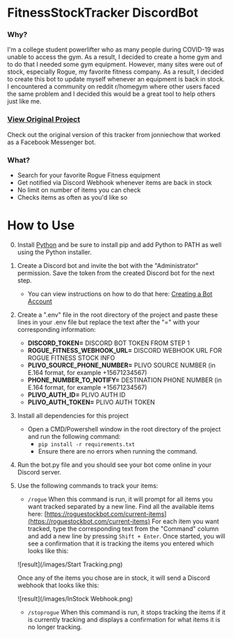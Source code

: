 # FitnessStockTracker DiscordBot
### Why?
I'm a college student powerlifter who as many people during COVID-19 was
unable to access the gym. As a result, I decided to create a home gym and to do
that I needed some gym equipment. However, many sites were out of stock, especially
Rogue, my favorite fitness company. As a result, I decided to create this bot
to update myself whenever an equipment is back in stock. I encountered a community
on reddit r/homegym where other users faced the same problem and I decided this would
be a great tool to help others just like me.

### [View Original Project](https://github.com/jonniechow/RogueStockBot/)
Check out the original version of this tracker from jonniechow that worked as a Facebook Messenger bot.

### What?
* Search for your favorite Rogue Fitness equipment
* Get notified via Discord Webhook whenever items are back in stock
* No limit on number of items you can check
* Checks items as often as you'd like so

# How to Use
0. Install [Python](https://www.python.org/downloads/) and be sure to install pip and add Python to PATH as well using the Python installer.
1. Create a Discord bot and invite the bot with the "Administrator" permission. Save the token from the created Discord bot for the next step.
	- You can view instructions on how to do that here: [Creating a Bot Account](https://discordpy.readthedocs.io/en/latest/discord.html)
2. Create a ".env" file in the root directory of the project and paste these lines in your .env file but replace the text after the "=" with your corresponding information:
	- **DISCORD_TOKEN=** DISCORD BOT TOKEN FROM STEP 1
	- **ROGUE_FITNESS_WEBHOOK_URL=** DISCORD WEBHOOK URL FOR ROGUE FITNESS STOCK INFO
	- **PLIVO_SOURCE_PHONE_NUMBER=** PLIVO SOURCE NUMBER (in E.164 format, for example +15671234567)
	- **PHONE_NUMBER_TO_NOTIFY=** DESTINATION PHONE NUMBER (in E.164 format, for example +15671234567)
	- **PLIVO_AUTH_ID=** PLIVO AUTH ID
	- **PLIVO_AUTH_TOKEN=** PLIVO AUTH TOKEN
3. Install all dependencies for this project
	- Open a CMD/Powershell window in the root directory of the project and run the following command:
		- ``pip install -r requirements.txt``
		- Ensure there are no errors when running the command.
4. Run the bot.py file and you should see your bot come online in your Discord server.
5. Use the following commands to track your items:
	- ``/rogue`` When this command is run, it will prompt for all items you want tracked separated by a new line. Find all the available items here: [https://roguestockbot.com/current-items](https://roguestockbot.com/current-items) For each item you want tracked, type the corresponding text from the "Command" column and add a new line by pressing ``Shift + Enter``. Once started, you will see a confirmation that it is tracking the items you entered which looks like this:
	
	![result](/images/Start Tracking.png)

	Once any of the items you chose are in stock, it will send a Discord webhook that looks like this:

	![result](/images/InStock Webhook.png)
	
	- ``/stoprogue`` When this command is run, it stops tracking the items if it is currently tracking and displays a confirmation for what items it is no longer tracking.